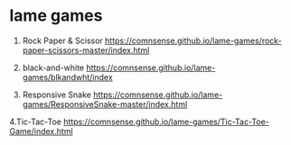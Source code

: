 
# lame games

1. Rock Paper & Scissor
https://comnsense.github.io/lame-games/rock-paper-scissors-master/index.html

2. black-and-white
https://comnsense.github.io/lame-games/blkandwht/index

3. Responsive Snake 
https://comnsense.github.io/lame-games/ResponsiveSnake-master/index.html

4.Tic-Tac-Toe 
https://comnsense.github.io/lame-games/Tic-Tac-Toe-Game/index.html
